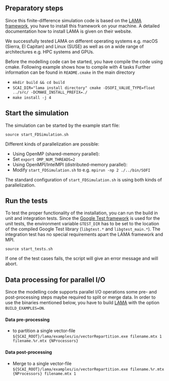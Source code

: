 ## Preparatory steps

Since this finite-difference simulation code is based on the [LAMA framework](www.libama.org), you have to install this framework on your machine. A detailed documentation how to install LAMA is given on their website.

We successfully tested LAMA on different operating systems e.g. macOS (Sierra, El Capitan) and Linux (SUSE) as well as on a wide range of architectures e.g. HPC systems and GPUs.

Before the modelling code can be started, you have compile the code using cmake. Following example shows how to compile with 4 tasks
Further information can be found in `README.cmake` in the main directory

- ``mkdir build && cd build``
- ``SCAI_DIR="lama install directory" cmake -DSOFI_VALUE_TYPE=float ../src/ -DCMAKE_INSTALL_PREFIX=./``
- ``make install -j 4``


## Start the simulation
The simulation can be started by the example start file:

 ``source start_FDSimulation.sh``

Different kinds of parallelization are possible:

- Using OpenMP (shared-memory parallel):
 - Set `export OMP_NUM_THREADS=2`
- Using OpenMPI/IntelMPI (distributed-memory parallel):
 - Modify `start_FDSimulation.sh` to e.g. `mpirun -np 2 ./../bin/SOFI`

The standard configuration of `start_FDSimulation.sh` is using both kinds of parallelization.

## Run the tests
To test the proper functionality of the installation, you can run the build in unit and integration tests.
Since the [Google Test framework](https://github.com/google/googletest) is used for the unit tests, the environment variable `GTEST_DIR` has to be set to the location of the compiled Google Test library (`libgtest.*` and `libgtest_main.*`). The integration test has no special requirements apart the LAMA framework and MPI.

``source start_tests.sh``

If one of the test cases fails, the script will give an error message and will abort.

## Data processing for parallel I/O

Since the modelling code supports parallel I/O operations some pre- and post-processing steps maybe required to split or merge data. In order to use the binaries mentioned below, you have to build [LAMA](www.libama.org) with the option `BUILD_EXAMPLES=ON`.

#### Data pre-processing
- to partition a single vector-file `${SCAI_ROOT}/lama/examples/io/vectorRepartition.exe filename.mtx 1 filename.%r.mtx {NProcessors}`

#### Data post-processing
- Merge to a single vector-file `${SCAI_ROOT}/lama/examples/io/vectorRepartition.exe filename.%r.mtx {NProcessors} filename.mtx 1`
